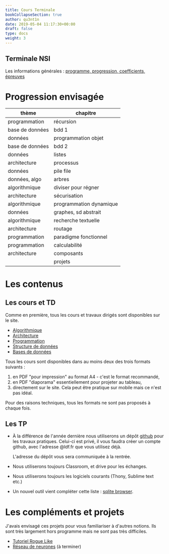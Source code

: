 ```yaml
---
title: Cours Terminale
bookCollapseSection: true
author: qu3nt1n
date: 2019-05-04 11:17:30+00:00
draft: false
type: docs
weight: 3
---
```


## Terminale NSI

Les informations générales : [programme, progression, coefficients, épreuves](organisation/presentation_rentree)

# Progression envisagée


| **thème**       	| **chapitre**          	|
|-----------------	|-----------------------	|
| programmation   	| récursion             	|
| base de données 	| bdd 1                 	|
| données         	| programmation objet   	|
| base de données 	| bdd 2                 	|
| données         	| listes                	|
| architecture    	| processus             	|
| données         	| pile file             	|
| données, algo   	| arbres                	|
| algorithmique   	| diviser pour régner   	|
| architecture    	| sécurisation          	|
| algorithmique   	| programmation dynamique	|
| données         	| graphes, sd abstrait  	|
| algorithmique   	| recherche textuelle   	|
| architecture    	| routage               	|
| programmation   	| paradigme fonctionnel 	|
| programmation   	| calculabilité         	|
| architecture    	| composants            	|
|                 	| projets               	|

# Les contenus

## Les cours et TD

Comme en première, tous les cours et travaux dirigés sont disponibles sur le
site.

* [Algorithmique](algorithmique)
* [Architecture](architecture)
* [Programmation](prog)
* [Structure de données](structures_donnees)
* [Bases de données](bdd)

Tous les cours sont disponibles dans au moins deux des trois formats suivants :

1. en PDF "pour impression" au format A4 - c'est le format recommandé,
2. en PDF "diaporama" essentiellement pour projeter au tableau,
3. directement sur le site. Cela peut être pratique sur mobile mais ce n'est
    pas idéal.

Pour des raisons techniques, tous les formats ne sont pas proposés à chaque
fois.

## Les TP

* À la différence de l'année dernière nous utiliserons un dépôt [github](https://github.com)
    pour les travaux pratiques. Celui-ci est privé, il vous faudra créer un
    compte github, avec l'adresse @ldf.fr que vous utilisez déjà.

    L'adresse du dépôt vous sera communiquée à la rentrée.

* Nous utiliserons toujours Classroom, et drive pour les échanges.

* Nous utiliserons toujours les logiciels courants (Thony, Sublime text etc.)

* Un nouvel outil vient compléter cette liste : [sqlite browser](https://sqlitebrowser.org/).

# Les compléments et projets

J'avais envisagé ces projets pour vous familiariser à d'autres notions.
Ils sont très largement hors programme mais ne sont pas très difficiles.

* [Tutoriel Rogue Like](projets/RogueTuto)
* [Réseau de neurones](projets/NN) (à terminer)
